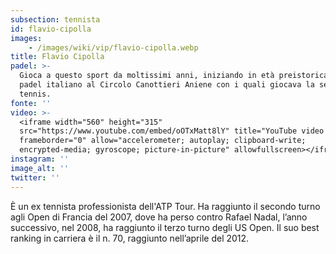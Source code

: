 ```yaml
---
subsection: tennista
id: flavio-cipolla
images: 
    - /images/wiki/vip/flavio-cipolla.webp
title: Flavio Cipolla
padel: >-
  Gioca a questo sport da moltissimi anni, iniziando in età preistorica del
  padel italiano al Circolo Canottieri Aniene con i quali giocava la serie A di
  tennis.
fonte: ''
video: >-
  <iframe width="560" height="315"
  src="https://www.youtube.com/embed/oOTxMatt8lY" title="YouTube video player"
  frameborder="0" allow="accelerometer; autoplay; clipboard-write;
  encrypted-media; gyroscope; picture-in-picture" allowfullscreen></iframe>
instagram: ''
image_alt: ''
twitter: ''
---
```

È un ex tennista professionista dell'ATP Tour. Ha raggiunto il secondo turno agli Open di Francia del 2007, dove ha perso contro Rafael Nadal, l’anno successivo, nel 2008, ha raggiunto il terzo turno degli US Open. Il suo best ranking in carriera è il n. 70, raggiunto nell’aprile del 2012.